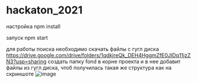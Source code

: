 # hackaton_2021
настройка npm install

запуск npm start

для работы поиска необходимо скачать файлы с гугл диска https://drive.google.com/drive/folders/1qdkjreQk_DEH4HggmZfE0JIDq11jzZN3?usp=sharing
создать папку fond в корне проекта и в нее добавит файлы из гугл диска, чтоб получилась такая же структура как на скриншоте
![image](https://user-images.githubusercontent.com/61736688/124379994-ccf8ce00-dcd3-11eb-95f8-c8796443ddb2.png)
